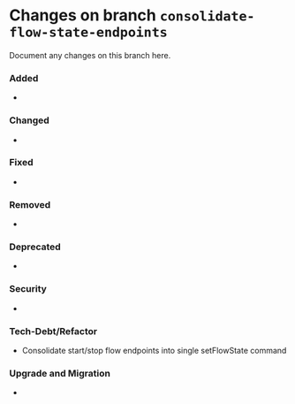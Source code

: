 # Changes on branch `consolidate-flow-state-endpoints`
Document any changes on this branch here.
### Added
- 

### Changed
- 

### Fixed
- 

### Removed
- 

### Deprecated
- 

### Security
- 

### Tech-Debt/Refactor
- Consolidate start/stop flow endpoints into single setFlowState command 

### Upgrade and Migration
- 
